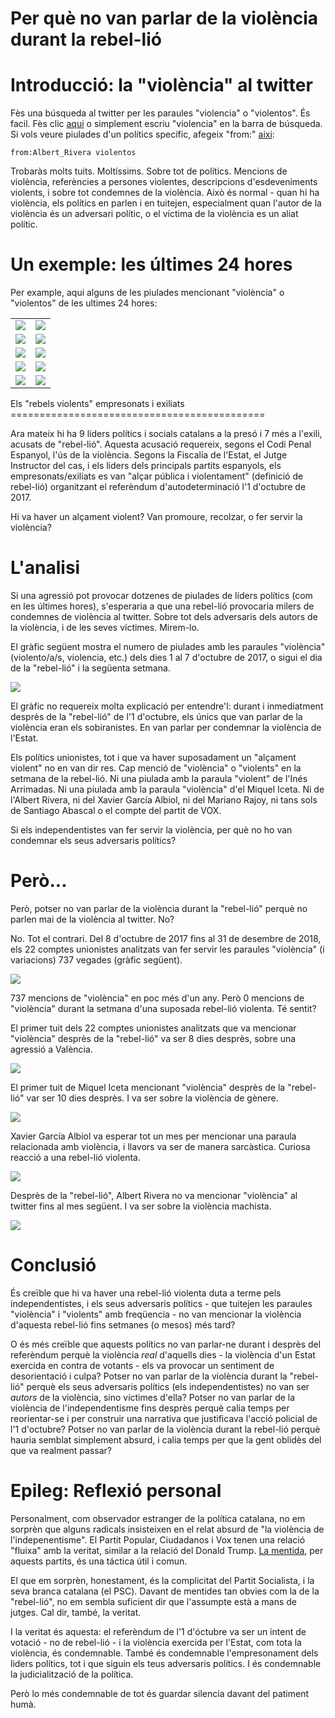 Per què no van parlar de la violència durant la rebel-lió
================

Introducció: la "violència" al twitter
======================================

Fès una búsqueda al twitter per les paraules "violencia" o "violentos". És facil. Fès clic [aqui](https://twitter.com/search?q=%22viol%C3%A8ncia%22%20OR%20%22violencia%22%20OR%20%22violentos%22%20OR%20%22violento%22%20OR%20%22violenta%22%20OR%20%22violentas%22&src=typed_query) o simplement escriu "violencia" en la barra de búsqueda. Si vols veure piulades d'un polítics specífic, afegeix "from:" [aixi](https://twitter.com/search?q=from%3AAlbert_Rivera%20violentos&src=typed_query):

    from:Albert_Rivera violentos

Trobaràs molts tuits. Moltíssims. Sobre tot de polítics. Mencions de violència, referències a persones violentes, descripcions d'esdeveniments violents, i sobre tot condemnes de la violència. Això és normal - quan hi ha violència, els polítics en parlen i en tuitejen, especialment quan l'autor de la violència és un adversari polític, o el víctima de la violència es un aliat polític.

Un exemple: les últimes 24 hores
================================

Per example, aqui alguns de les piulades mencionant "violència" o "violentos" de les ultimes 24 hores:

<table style="width:100%">
<tr>
    <td><img src="img/1.png" /></td>
    <td><img src="img/10.png" /></td>

</tr>
    <tr>
    <td><img src="img/5.png" /></td>
    <td><img src="img/6.png" /></td>

</tr>
    <tr>
    <td><img src="img/3.png" /></td>
    <td><img src="img/9.png" /></td>

</tr>
    <tr>
    <td><img src="img/4.png" /></td>
    <td><img src="img/8.png" /></td>

</tr>
    <tr>
    <td><img src="img/11.png" /></td>
    <td><img src="img/7.png" /></td>

</table>
Els "rebels violents" empresonats i exiliats
============================================

Ara mateix hi ha 9 líders polítics i socials catalans a la presó i 7 més a l'exili, acusats de "rebel-lió". Aquesta acusació requereix, segons el Codi Penal Espanyol, l'ús de la violència. Segons la Fiscalía de l'Estat, el Jutge Instructor del cas, i els liders dels principals partits espanyols, els empresonats/exiliats es van "alçar pública i violentament" (definició de rebel-lió) organitzant el referèndum d'autodeterminació l'1 d'octubre de 2017.

Hi va haver un alçament violent? Van promoure, recolzar, o fer servir la violència?

L'analisi
=========

Si una agressió pot provocar dotzenes de piulades de líders polítics (com en les últimes hores), s'esperaria a que una rebel-lió provocaria milers de condemnes de violència al twitter. Sobre tot dels adversaris dels autors de la violència, i de les seves víctimes. Mirem-lo.

El gràfic següent mostra el numero de piulades amb les paraules "violència" (violento/a/s, violencia, etc.) dels dies 1 al 7 d'octubre de 2017, o sigui el dia de la "rebel-lió" i la següenta setmana.

![](img/violence.png)

El gràfic no requereix molta explicació per entendre'l: durant i inmediatment desprès de la "rebel-lió" de l'1 d'octubre, els únics que van parlar de la violència eran els sobiranistes. En van parlar per condemnar la violència de l'Estat.

Els polítics unionistes, tot i que va haver suposadament un "alçament violent" no en van dir res. Cap menció de "violència" o "violents" en la setmana de la rebel-lió. Ni una piulada amb la paraula "violent" de l'Inés Arrimadas. Ni una piulada amb la paraula "violència" d'el Miquel Iceta. Ni de l'Albert Rivera, ni del Xavier García Albiol, ni del Mariano Rajoy, ni tans sols de Santiago Abascal o el compte del partit de VOX.

Si els independentistes van fer servir la violència, per què no ho van condemnar els seus adversaris polítics?

Però...
=======

Però, potser no van parlar de la violència durant la "rebel-lió" perquè no parlen mai de la violència al twitter. No?

No. Tot el contrari. Del 8 d'octubre de 2017 fins al 31 de desembre de 2018, els 22 comptes unionistes analitzats van fer servir les paraules "violència" (i variacions) 737 vegades (gràfic següent).

![](figures/unnamed-chunk-5-1.png)

737 mencions de "violència" en poc més d'un any. Però 0 mencions de "violència" durant la setmana d'una suposada rebel-lió violenta. Té sentit?

El primer tuit dels 22 comptes unionistes analitzats que va mencionar "violència" desprès de la "rebel-lió" va ser 8 dies desprès, sobre una agressió a València.

![](img/a.png)

El primer tuit de Miquel Iceta mencionant "violència" desprès de la "rebel-lió" var ser 10 dies desprès. I va ser sobre la violència de gènere.

![](img/b.png)

Xavier García Albiol va esperar tot un mes per mencionar una paraula relacionada amb violència, i llavors va ser de manera sarcàstica. Curiosa reacció a una rebel-lió violenta.

![](img/c.png)

Desprès de la "rebel-lió", Albert Rivera no va mencionar "violència" al twitter fins al mes següent. I va ser sobre la violència machista.

![](img/d.png)

Conclusió
=========

És creïble que hi va haver una rebel-lió violenta duta a terme pels independentistes, i els seus adversaris polítics - que tuitejen les paraules "violència" i "violents" amb freqüencia - no van mencionar la violència d'aquesta rebel-lió fins setmanes (o mesos) més tard?

O és més creïble que aquests polítics no van parlar-ne durant i desprès del referèndum perquè la violència *real* d'aquells dies - la violència d'un Estat exercida en contra de votants - els va provocar un sentiment de desorientació i culpa? Potser no van parlar de la violència durant la "rebel-lió" perquè els seus adversaris polítics (els independentistes) no van ser *autors* de la violència, sino víctimes d'ella? Potser no van parlar de la violència de l'independentisme fins desprès perquè calia temps per reorientar-se i per construir una narrativa que justificava l'acció policial de l'1 d'octubre? Potser no van parlar de la violència durant la rebel-lió perquè hauria semblat simplement absurd, i calia temps per que la gent oblidès del que va realment passar?

Epileg: Reflexió personal
=========================

Personalment, com observador estranger de la política catalana, no em sorprèn que alguns radicals insisteixen en el relat absurd de "la violència de l'indepenentisme". El Partit Popular, Ciudadanos i Vox tenen una relació "fluixa" amb la veritat, similar a la relació del Donald Trump. [La mentida](https://www.vilaweb.cat/noticies/video-sanchis-descolloca-arrimadas-amb-una-manipulacio-dalbert-rivera-vol-veure-una-mentida/), per aquests partits, és una táctica útil i comun.

El que em sorprèn, honestament, és la complicitat del Partit Socialista, i la seva branca catalana (el PSC). Davant de mentides tan obvies com la de la "rebel-lió", no em sembla suficient dir que l'assumpte està a mans de jutges. Cal dir, també, la veritat.

I la veritat és aquesta: el referèndum de l'1 d'óctubre va ser un intent de votació - no de rebel-lió - i la violència exercida per l'Estat, com tota la violència, és condemnable. També és condemnable l'empresonament dels liders polítics, tot i que siguin els teus adversaris polítics. I és condemnable la judicialització de la política.

Però lo més condemnable de tot és guardar silencia davant del patiment humà.
